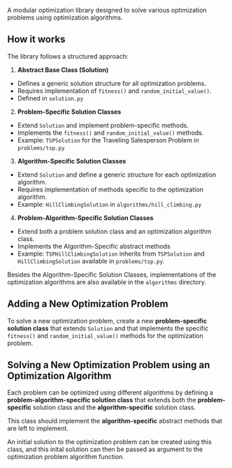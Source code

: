 A modular optimization library designed to solve various optimization problems using optimization algorithms.

## How it works

The library follows a structured approach:

1. **Abstract Base Class (Solution)**
- Defines a generic solution structure for all optimization problems.
- Requires implementation of `fitness()` and `random_initial_value()`.
- Defined in `solution.py`

2. **Problem-Specific Solution Classes**

- Extend `Solution` and implement problem-specific methods.
- Implements the `fitness()` and `random_initial_value()` methods.
- Example: `TSPSolution` for the Traveling Salesperson Problem in `problems/tsp.py`

3. **Algorithm-Specific Solution Classes**
- Extend `Solution` and define a generic structure for each optimization algorithm.
- Requires implementation of methods specific to the optimization algorithm.
- Example: `HillClimbingSolution` in `algorithms/hill_climbing.py`

4. **Problem-Algorithm-Specific Solution Classes**
- Extend both a problem solution class and an optimization algorithm class.
- Implements the Algorithm-Specific abstract methods
- Example: `TSPHillClimbingSolution` inherits from `TSPSolution` and `HillClimbingSolution` available in `problems/tsp.py`.

Besides the Algorithm-Specific Solution Classes, implementations of the optimization algorithms are also available in the `algorithms` directory.

## Adding a New Optimization Problem

To solve a new optimization problem, create a new **problem-specific solution class** that extends `Solution` and that implements the specific `fitness()` and `random_initial_value()` methods for the optimization problem.


## Solving a New Optimization Problem using an Optimization Algorithm

Each problem can be optimized using different algorithms by defining a **problem-algorithm-specific solution class** that extends both the **problem-specific** solution class and the **algorithm-specific** solution class.

This class should implement the **algorithm-specific** abstract methods that are left to implement.

An initial solution to the optimization problem can be created using this class, and this inital solution can then be passed as argument to the optimization problem algorithm function.

